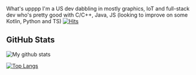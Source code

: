 What's upppp I'm a US dev dabbling in mostly graphics, IoT and full-stack dev who's pretty good with C/C++, Java, JS (looking to improve on some Kotlin, Python and TS)  [![Hits](https://hits.seeyoufarm.com/api/count/incr/badge.svg?url=https%3A%2F%2Fgithub.com%2FBerkM125%2FBerkM125&count_bg=%2379C83D&title_bg=%23555555&icon=&icon_color=%23E7E7E7&title=hits&edge_flat=false)](https://hits.seeyoufarm.com)

## GitHub Stats

![My github stats](https://github-readme-stats.vercel.app/api?username=BerkM125&hide=contribs&theme=tokyonight&show_icons=true&hide_border=false)


[![Top Langs](https://github-readme-stats.vercel.app/api/top-langs/?username=BerkM125&theme=tokyonight&layout=compact)](https://github.com/anuraghazra/github-readme-stats)

<!--**BerkM125/BerkM125** is a ✨ _special_ ✨ repository because its `README.md` (this file) appears on your GitHub profile.

Here are some ideas to get you started:

- 🔭 I’m currently working on ...
- 🌱 I’m currently learning ...
- 👯 I’m looking to collaborate on ...
- 🤔 I’m looking for help with ...
- 💬 Ask me about ...
- 📫 How to reach me: ...
- 😄 Pronouns: ...
- ⚡ Fun fact: ...
-->
